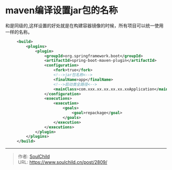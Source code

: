 # maven编译设置jar包的名称

<!--more-->
和<dependencies>是同级的,这样设置的好处就是在构建容器镜像的时候，所有项目可以统一使用一样的名称。
```xml
     <build>
         <plugins>
             <plugin>
                 <groupId>org.springframework.boot</groupId>
                 <artifactId>spring-boot-maven-plugin</artifactId>
                 <configuration>
                     <fork>true</fork>
                     <!-->jar包名称<-->
                     <finalName>app</finalName>
                     <!-->启动类全路径<-->
                     <mainClass>com.xxx.xx.xx.xx.xx.xxApplication</mainClass>
                 </configuration>
                 <executions>
                     <execution>
                         <goals>
                             <goal>repackage</goal>
                         </goals>
                     </execution>
                 </executions>
             </plugin>
         </plugins>
     </build>
```


---

> 作者: [SoulChild](https://www.soulchild.cn)  
> URL: https://www.soulchild.cn/post/2809/  

